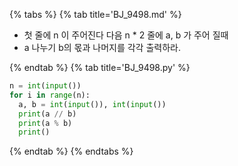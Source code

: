 {% tabs %}
{% tab title='BJ_9498.md' %}

* 첫 줄에 n 이 주어진다 다음 n * 2 줄에 a, b 가 주어 질때
* a 나누기 b의 몫과 나머지를 각각 출력하라.

{% endtab %}
{% tab title='BJ_9498.py' %}

```py
n = int(input())
for i in range(n):
  a, b = int(input()), int(input())
  print(a // b)
  print(a % b)
  print()
```

{% endtab %}
{% endtabs %}